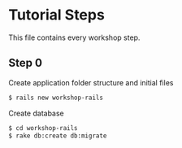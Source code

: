 # Tutorial Steps 

This file contains every workshop step. 

## Step 0

Create application folder structure and initial files
```bash
$ rails new workshop-rails
```

Create database
```bash
$ cd workshop-rails
$ rake db:create db:migrate 
```
